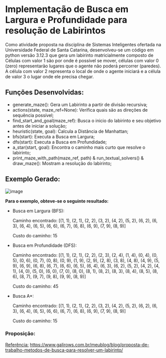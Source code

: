 # Implementação de Busca em Largura e Profundidade para resolução de Labirintos

Como atividade proposta na disciplina de Sistemas Inteligentes ofertada na Universidade Federal de Santa Catarina, desenvolveu-se um código em python versão 3.12.3 que gera um labirinto matricialmente composto de Células com valor 1 são por onde é possível se mover, células com valor 0 (zero) representarão lugares que o agente não poderá percorrer (paredes). A célula com valor 2 representa o local de onde o agente iniciará e a célula de valor 3 o lugar onde ele precisa chegar. 

## Funções Desenvolvidas:
- generate_maze(): Gera um Labirinto a partir de divisão recursiva;
- actions(state, maze_ref=None): Verifica quais são as direções de sequência possível;
- find_start_and_goal(maze_ref): Busca o inicio do labirinto e seu objetivo antes de iniciar a solução;
- heuristic(state, goal): Calcula a Distância de Manhattan;
- bfs(start): Executa a Busca em Largura;
- dfs(start): Executa a Busca em Profundidade;
- a_star(start, goal): Encontra o caminho mais curto que resolve o labirinto;
- print_maze_with_path(maze_ref, path) & run_textual_solvers() & draw_maze(): Mostram a resolução do labirinto;


## Exemplo Gerado:
![image](https://github.com/user-attachments/assets/74a0e65e-952f-4f7b-b5bd-c78e252f814a)


**Para o exemplo, obteve-se o seguinte resultado:**

- Busca em Largura (BFS):

  Caminho encontrado: [(1, 1), (2, 1), (2, 2), (3, 2), (4, 2), (5, 2), (6, 2), (6, 3), (6, 4), (6, 5), (6, 6), (6, 7), (6, 8), (6, 9), (7, 9), (8, 9)]

  Custo do caminho: 15


- Busca em Profundidade (DFS):

  Caminho encontrado: [(1, 1), (2, 1), (2, 2), (2, 3), (2, 4), (1, 4), (0, 4), (0, 5), (0, 6), (0, 7), (0, 8), (0, 9), (1, 9), (2, 9), (2, 8), (3, 8), (4, 8), (4, 9), (5, 9), (6, 9), (6, 8), (6, 7), (6, 6), (6, 5), (6, 4), (6, 3), (6, 2), (5, 2), (4, 2), (4, 1), (4, 0), (5, 0), (6, 0), (7, 0), (8, 0), (8, 1), (8, 2), (8, 3), (8, 4), (8, 5), (8, 6), (8, 7), (9, 7), (9, 8), (9, 9), (8, 9)]

  Custo do caminho: 45

- Busca A*:

  Caminho encontrado: [(1, 1), (2, 1), (2, 2), (3, 2), (4, 2), (5, 2), (6, 2), (6, 3), (6, 4), (6, 5), (6, 6), (6, 7), (6, 8), (6, 9), (7, 9), (8, 9)]

  Custo do caminho: 15

### Proposição:
[Referência:](https://www.galirows.com.br/meublog/blog/proposta-de-trabalho-metodos-de-busca-para-resolver-um-labirinto/)
https://www.galirows.com.br/meublog/blog/proposta-de-trabalho-metodos-de-busca-para-resolver-um-labirinto/

